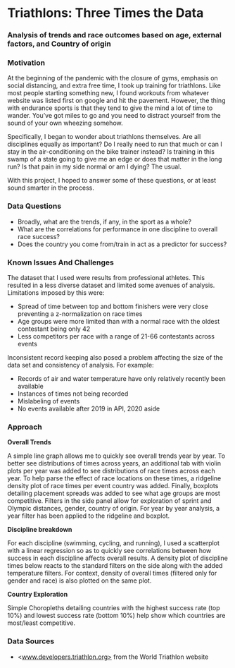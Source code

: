 # **Triathlons: Three Times the Data**
### **Analysis of trends and race outcomes based on age, external factors, and Country of origin**

### Motivation

At the beginning of the pandemic with the closure of gyms, emphasis on social distancing, and extra free time, I took up training for triathlons. Like most people starting something new, I found workouts from whatever website was listed first on google and hit the pavement. However, the thing with endurance sports is that they tend to give the mind a lot of time to wander. You’ve got miles to go and you need to distract yourself from the sound of your own wheezing somehow.

Specifically, I began to wonder about triathlons themselves. Are all disciplines equally as important? Do I really need to run that much or can I stay in the air-conditioning on the bike trainer instead? Is training in this swamp of a state going to give me an edge or does that matter in the long run? Is that pain in my side normal or am I dying? The usual.  

With this project, I hoped to answer some of these questions, or at least sound smarter in the process.

### Data Questions

- Broadly, what are the trends, if any, in the sport as a whole?
- What are the correlations for performance in one discipline to overall race success?
- Does the country you come from/train in act as a predictor for success?

### Known Issues And Challenges

The dataset that I used were results from professional athletes. This resulted in a less diverse dataset and limited some avenues of analysis. Limitations imposed by this were:

- Spread of time between top and bottom finishers were very close preventing a z-normalization on race times
- Age groups were more limited than with a normal race with the oldest contestant being only 42
- Less competitors per race with a range of 21-66 contestants across events

Inconsistent record keeping also posed a problem affecting the size of the data set and consistency of analysis. For example:

- Records of air and water temperature have only relatively recently been available 
- Instances of times not being recorded 
- Mislabeling of events
- No events available after 2019 in API, 2020 aside

### Approach

**Overall Trends**

A simple line graph allows me to quickly see overall trends year by year. To better see distributions of times across years, an additional tab with violin plots per year was added to see distributions of race times across each year. 
To help parse the effect of race locations on these times, a ridgeline density plot of race times per event country was added. 
Finally, boxplots detailing placement spreads was added to see what age groups are most competitive. Filters in the side panel allow for exploration of sprint and Olympic distances, gender, country of origin. For year by year analysis, a year filter has been applied to the ridgeline and boxplot.

**Discipline breakdown**

For each discipline (swimming, cycling, and running), I used a scatterplot with a linear regression so as to quickly see correlations between how success in each discipline affects overall results. 
A density plot of discipline times below reacts to the standard filters on the side along with the added temperature filters. For context, density of overall times (filtered only for gender and race) is also plotted on the same plot.

**Country Exploration**

Simple Choropleths detailing countries with the highest success rate (top 10%) and lowest success rate (bottom 10%) help show which countries are most/least competitive.

### Data Sources

- <www.developers.triathlon.org> from the World Triathlon website


